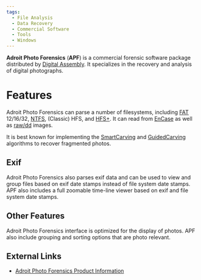 ```yaml
---
tags:
  - File Analysis
  - Data Recovery
  - Commercial Software
  - Tools
  - Windows
---
```

**Adroit Photo Forensics** (**APF**) is a commercial forensic software
package distributed by [Digital Assembly](digital_assembly.md).
It specializes in the recovery and analysis of digital photographs.

# Features

Adroit Photo Forensics can parse a number of filesystems, including
[FAT](fat.md) 12/16/32, [NTFS](ntfs.md), (Classic) HFS, and
[HFS+](hfs+.md). It can read from [EnCase](encase.md) as well as
[raw/dd](raw_image_format.md) images.

It is best known for implementing the [SmartCarving](file_carving_smartcarving.md)
and [GuidedCarving](file_carving_guidedcarving.md) algorithms to recover
fragmented photos.

## Exif

Adroit Photo Forensics also parses exif data and can be used to view and
group files based on exif date stamps instead of file system date
stamps. APF also includes a full zoomable time-line viewer based on exif
and file system date stamps.

## Other Features

Adroit Photo Forensics interface is optimized for the display of photos.
APF also include grouping and sorting options that are photo relevant.

## External Links

* [Adroit Photo Forensics Product Information](http://digital-assembly.com/products/adroit-photo-forensics/)
